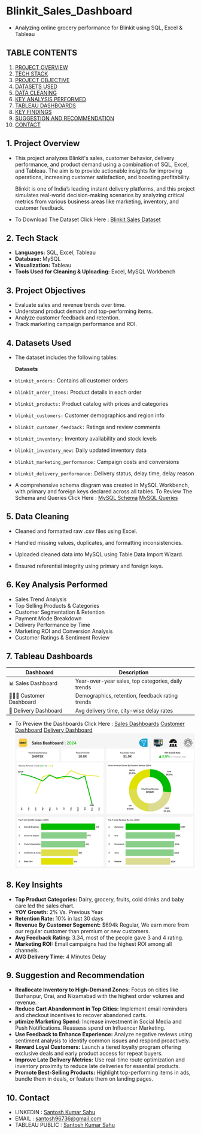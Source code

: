# Blinkit_Sales_Dashboard
-  Analyzing online grocery performance for Blinkit using SQL, Excel & Tableau

## TABLE CONTENTS
1. [PROJECT OVERVIEW](#1-Project-overview)
2. [TECH STACK](#2-Tech-Stack)
3. [PROJECT OBJECTIVE](#3-Project-Objective)
4. [DATASETS USED](#4-Datasets-Used)
5. [DATA CLEANING](#5-Data-Cleaning)
6. [KEY ANALYSIS PERFORMED](#6-Key-Analysis-Performed)
7. [TABLEAU DASHBOARDS](#7-Tableau-Dashboards)
8. [KEY FINDINGS](#8-Key-Findings)
9. [SUGGESTION AND RECOMMENDATION](#9-Suggestion-and-Recommendation)
10. [CONTACT](#10-Contact)

## 1. Project Overview
-   This project analyzes Blinkit's sales, customer behavior, delivery performance, and product demand using a combination of SQL, Excel, and Tableau. The aim is to provide 
    actionable insights for improving operations, increasing customer satisfaction, and boosting profitability.

    Blinkit is one of India’s leading instant delivery platforms, and this project simulates real-world decision-making scenarios by analyzing critical metrics from various 
    business areas like marketing, inventory, and customer feedback.

-   To Download The Dataset Click Here : [Blinkit Sales Dataset](https://www.kaggle.com/datasets/akxiit/blinkit-sales-dataset)

## 2. Tech Stack
- **Languages:** SQL, Excel, Tableau
- **Database:** MySQL
- **Visualization:** Tableau
- **Tools Used for Cleaning & Uploading:** Excel, MySQL Workbench

## 3. Project Objectives
- Evaluate sales and revenue trends over time.
- Understand product demand and top-performing items.
- Analyze customer feedback and retention.
- Track marketing campaign performance and ROI.


## 4. Datasets Used
- The dataset includes the following tables:

   **Datasets**
- `blinkit_orders:` Contains all customer orders 
- `blinkit_order_items:` Product details in each order
- `blinkit_products:` 	Product catalog with prices and categories
- `blinkit_customers:` Customer demographics and region info
- `blinkit_customer_feedback:` 	Ratings and review comments
- `blinkit_inventory:` Inventory availability and stock levels
- `blinkit_inventory_new:` Daily updated inventory data
- `blinkit_marketing_performance:` Campaign costs and conversions
- `blinkit_delivery_performance:` 	Delivery status, delay time, delay reason
  
- A comprehensive schema diagram was created in MySQL Workbench, with primary and foreign keys declared across all tables.
  To Review The Schema and Queries Click Here : [MySQL Schema](https://github.com/Santosh96736/Blinkit_Sales_Dashboard/blob/main/Blinkit_Dataset_Schema.sql)
                                                [MySQL Queries](https://github.com/Santosh96736/Blinkit_Sales_Dashboard/blob/main/Blinkit_Dataset_queries.sql)


## 5. Data Cleaning
- Cleaned and formatted raw .csv files using Excel.

- Handled missing values, duplicates, and formatting inconsistencies.

- Uploaded cleaned data into MySQL using Table Data Import Wizard.

- Ensured referential integrity using primary and foreign keys.


## 6. Key Analysis Performed
- Sales Trend Analysis
- Top Selling Products & Categories
- Customer Segmentation & Retention
- Payment Mode Breakdown
- Delivery Performance by Time
- Marketing ROI and Conversion Analysis
- Customer Ratings & Sentiment Review

## 7. Tableau Dashboards
| **Dashboard** | **Description** |
|----------|-------------|
| 📊 Sales Dashboard| Year-over-year sales, top categories, daily trends |
| 🧑‍🤝‍🧑 Customer Dashboard | Demographics, retention, feedback rating trends |
| 🚚 Delivery Dashboard | Avg delivery time, city-wise delay rates |
- To Preview the Dashboards Click Here : [Sales Dashboards](https://github.com/Santosh96736/Blinkit_Sales_Dashboard/blob/main/Sales%20Dashboard.png)
                                         [Customer Dashboard](https://github.com/Santosh96736/Blinkit_Sales_Dashboard/blob/main/Customer%20and%20Feeback%20Dashboard.png)
                                         [Delivery Dashboard](https://github.com/Santosh96736/Blinkit_Sales_Dashboard/blob/main/Marketing%20and%20Delivery%20Performance%20Dashboard.png)
  ![Sales Dashboard](https://github.com/Santosh96736/Blinkit_Sales_Dashboard/blob/main/Sales%20Dashboard.png)

  
## 8. Key Insights
- **Top Product Categories:** Dairy, grocery, fruits, cold drinks and baby care led the sales chart.
- **YOY Growth:** 2% Vs. Previous Year
- **Retention Rate:**  10% in last 30 days
- **Revenue By Customer Segement:** $694k Regular, We earn more from our regular customer than premium or new customers.
- **Avg Feedback Rating:** 3.34, most of the people gave 3 and 4 rating.
- **Marketing ROI:** Email campaigns had the highest ROI among all channels.
- **AVG Delivery Time:** 4 Minutes Delay


## 9. Suggestion and Recommendation
- **Reallocate Inventory to High-Demand Zones:** Focus on cities like Burhanpur, Orai, and Nizamabad with the highest order volumes and revenue.
- **Reduce Cart Abandonment in Top Cities:** Implement email reminders and checkout incentives to recover abandoned carts.
- **ptimize Marketing Spend:** Increase investment in Social Media and Push Notifications. Reassess spend on Influencer Marketing.
- **Use Feedback to Enhance Experience:** Analyze negative reviews using sentiment analysis to identify common issues and respond proactively.
- **Reward Loyal Customers:** Launch a tiered loyalty program offering exclusive deals and early product access for repeat buyers.
- **Improve Late Delivery Metrics:** Use real-time route optimization and inventory proximity to reduce late deliveries for essential products.
- **Promote Best-Selling Products:** Highlight top-performing items in ads, bundle them in deals, or feature them on landing pages.

## 10. Contact
-  LINKEDIN : [Santosh Kumar Sahu](https://www.linkedin.com/in/santosh-kumar-sahu-data-analyst)
-  EMAIL : [santosh96736@gmail.com](santosh96736@gmail.com)
-  TABLEAU PUBLIC : [Santosh Kumar Sahu](https://public.tableau.com/app/profile/santosh.data.analyst)

